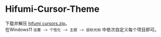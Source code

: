 # Hifumi-Cursor-Theme
下载并解压 [hifumi cursors.zip](https://github.com/KevinLiu485/Hifumi-Cursor-Theme/blob/main/hifumi%20cursors.zip)。  
在Windows11 `设置 -> 个性化 -> 主题 -> 鼠标光标` 中依次自定义每个项目即可。
